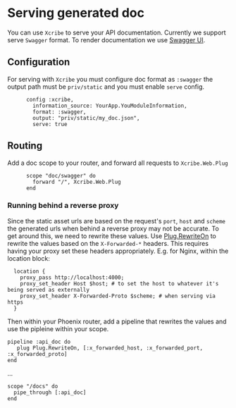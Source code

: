 # Serving generated doc

You can use `Xcribe` to serve your API documentation. Currently we support serve
`Swagger` format. To render documentation we use [Swagger UI](https://swagger.io/tools/swagger-ui/).

## Configuration

For serving with `Xcribe` you must configure doc format as `:swagger` the output path
must be `priv/static` and you must enable `serve` config.

```
      config :xcribe,
        information_source: YourApp.YouModuleInformation,
        format: :swagger,
        output: "priv/static/my_doc.json",
        serve: true

```

## Routing

Add a doc scope to your router, and forward all requests to `Xcribe.Web.Plug`

```
      scope "doc/swagger" do
        forward "/", Xcribe.Web.Plug
      end

```

### Running behind a reverse proxy

Since the static asset urls are based on the request's `port`, `host` and `scheme` the generated urls
when behind a reverse proxy may not be accurate. To get around this, we need to rewrite these values.
Use [Plug.RewriteOn](https://hexdocs.pm/plug/Plug.RewriteOn.html) to rewrite the values based on the 
`X-Forwarded-*` headers. This requires having your proxy set these headers appropriately.
E.g. for Nginx, within the location block:

```
  location {
    proxy_pass http://localhost:4000;
    proxy_set_header Host $host; # to set the host to whatever it's being served as externally
    proxy_set_header X-Forwarded-Proto $scheme; # when serving via https
  }
```

Then within your Phoenix router, add a pipeline that rewrites the values and use the pipleine within
your scope.

```
pipeline :api_doc do
   plug Plug.RewriteOn, [:x_forwarded_host, :x_forwarded_port, :x_forwarded_proto]
end
```

...

``` 
scope "/docs" do
  pipe_through [:api_doc]
end
```
